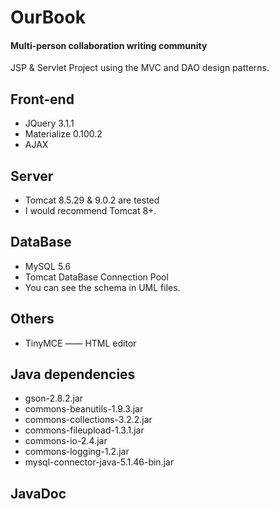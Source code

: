 # OurBook
#### Multi-person collaboration writing community

JSP & Servlet Project using the MVC and DAO design patterns.

## Front-end
- JQuery 3.1.1
- Materialize 0.100.2
- AJAX

## Server

- Tomcat 8.5.29 & 9.0.2 are tested
- I would recommend Tomcat 8+.

## DataBase
- MySQL 5.6
- Tomcat DataBase Connection Pool
- You can see the schema in UML files.

## Others
- TinyMCE —— HTML editor

## Java dependencies
- gson-2.8.2.jar
- commons-beanutils-1.9.3.jar
- commons-collections-3.2.2.jar
- commons-fileupload-1.3.1.jar
- commons-io-2.4.jar
- commons-logging-1.2.jar
- mysql-connector-java-5.1.46-bin.jar

## JavaDoc
